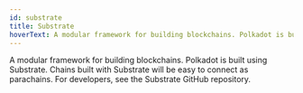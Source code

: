 ```yaml
---
id: substrate
title: Substrate
hoverText: A modular framework for building blockchains. Polkadot is built using Substrate. Chains built with Substrate will be easy to connect as parachains. For developers, see the Substrate GitHub repository.
---
```


A modular framework for building blockchains. Polkadot is built using Substrate. Chains built with Substrate will be easy to connect as parachains. For developers, see the Substrate GitHub repository.